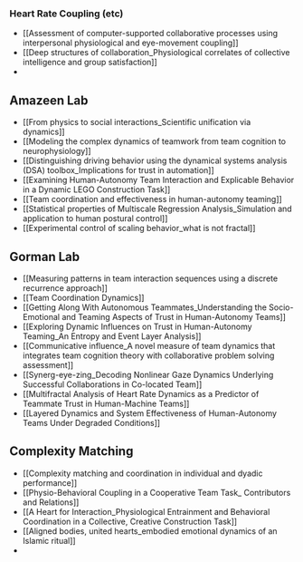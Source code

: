 
### Heart Rate Coupling (etc)
- [[Assessment of computer-supported collaborative processes using interpersonal physiological and eye-movement coupling]]
- [[Deep structures of collaboration_Physiological correlates of collective intelligence and group satisfaction]]
- 

## Amazeen Lab
- [[From physics to social interactions_Scientific unification via dynamics]]
- [[Modeling the complex dynamics of teamwork from team cognition to neurophysiology]]
- [[Distinguishing driving behavior using the dynamical systems analysis (DSA) toolbox_Implications for trust in automation]]
- [[Examining Human-Autonomy Team Interaction and Explicable Behavior in a Dynamic LEGO Construction Task]]
- [[Team coordination and effectiveness in human-autonomy teaming]]
- [[Statistical properties of Multiscale Regression Analysis_Simulation and application to human postural control]]
- [[Experimental control of scaling behavior_what is not fractal]]

## Gorman Lab
- [[Measuring patterns in team interaction sequences using a discrete recurrence approach]]
- [[Team Coordination Dynamics]]
- [[Getting Along With Autonomous Teammates_Understanding the Socio-Emotional and Teaming Aspects of Trust in Human-Autonomy Teams]]
- [[Exploring Dynamic Influences on Trust in Human-Autonomy Teaming_An Entropy and Event Layer Analysis]]
- [[Communicative influence_A novel measure of team dynamics that integrates team cognition theory with collaborative problem solving assessment]]
- [[Synerg-eye-zing_Decoding Nonlinear Gaze Dynamics Underlying Successful Collaborations in Co-located Team]]
- [[Multifractal Analysis of Heart Rate Dynamics as a Predictor of Teammate Trust in Human-Machine Teams]]
- [[Layered Dynamics and System Effectiveness of Human-Autonomy Teams Under Degraded Conditions]]
## Complexity Matching
- [[Complexity matching and coordination in individual and dyadic performance]]
- [[Physio-Behavioral Coupling in a Cooperative Team Task_ Contributors and Relations]]
- [[A Heart for Interaction_Physiological Entrainment and Behavioral Coordination in a Collective, Creative Construction Task]]
- [[Aligned bodies, united hearts_embodied emotional dynamics of an Islamic ritual]]
- 